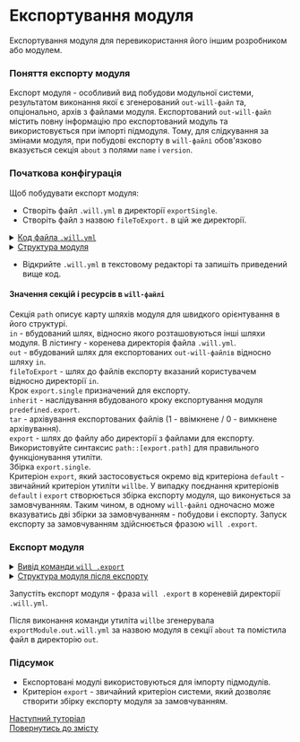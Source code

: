 # Експортування модуля

Експортування модуля для перевикористання його іншим розробником або модулем.

### Поняття експорту модуля

Експорт модуля - особливий вид побудови модульної системи, результатом виконання якої є згенерований `out-will-файл` та, опціонально, архів з файлами модуля. Експортований `out-will-файл` містить повну інформацію про експортований модуль та використовується при імпорті підмодуля. Тому, для слідкування за змінами модуля, при побудові експорту в `will-файлі` обов'язково вказується секція `about` з полями `name` i `version`.  

### Початкова конфігурація

Щоб побудувати експорт модуля:  
- Створіть файл `.will.yml` в директорії `exportSingle`.  
- Створіть файл з назвою `fileToExport.` в цій же директорії.   
  

<details>
  <summary><u>Код файла <code>.will.yml</code></u></summary>

```yaml
about :
  name : exportModule
  description : "To export single file"
  version : 0.0.1

path :
  in : '.'
  out : 'out'
  fileToExport : 'fileToExport'

step  :
  export.single :
    inherit : predefined.export
    export : path::fileToExport
    tar : 0

build :
  export.single :
    criterion :
      default : 1
      export : 1
    steps :
      - export.single
```

</details>
<details>
  <summary><u>Структура модуля</u></summary>

```
exportSingle
     ├── fileToExport
     └── .will.yml

```

</details>

- Відкрийте `.will.yml` в текстовому редакторі та запишіть приведений вище код. 


#### Значення секцій і ресурсів в `will-файлі`

Секція `path` описує карту шляхів модуля для швидкого орієнтування в його структурі.  
`in` - вбудований шлях, відносно якого розташовуються інші шляхи модуля. В лістингу - коренева директорія файла `.will.yml`.  
`out` - вбудований шлях для експортованих `out-will-файлів` відносно шляху `in`.    
`fileToExport` - шлях до файлів експорту вказаний користувачем відносно директорії `in`.  
Крок `export.single` призначений для експорту.  
`inherit` - наслідування вбудованого кроку експортування модуля `predefined.export`.  
`tar` - архівування експортованих файлів (1 - ввімкнене / 0 - вимкнене архівування).  
`export` - шлях до файлу або директорії з файлами для експорту. Використовуйте синтаксис `path::[export.path]` для правильного функціонування утиліти.  
Збірка `export.single`.  
Критеріон `export`, який застосовується окремо від критеріона `default` - звичайний критеріон утиліти `willbe`. У випадку поєднання критеріонів `default` і `export` створюється збірка експорту модуля, що виконується за замовчуванням. Таким чином, в одному `will-файлі` одночасно може вказуватись дві збірки за замовчуванням - побудови і експорту. Запуск експорту за замовчуванням здійснюється фразою `will .export`.  

### Експорт модуля  

<details>
  <summary><u>Вивід команди <code>will .export</code></u></summary>

```
[user@user ~]$ will .export
...
 Exporting export.single
   + Write out will-file /path_to_file/out/exportModule.out.will.yml
   + Exported export.single with 1 files in 0.705s
  Exported export.single in 0.752s
```

</details>
<details>
  <summary><u>Структура модуля після експорту</u></summary>

```
exportSingle
     ├── out
     │    └── exportModule.out.will.yml
     ├── fileToExport
     └── .will.yml

```

</details>

Запустіть експорт модуля - фраза `will .export` в кореневій директорії `.will.yml`.

Після виконання команди утиліта `willbe` згенерувала `exportModule.out.will.yml` за назвою модуля в секції `about` та помістила файл в директорію `out`.

### Підсумок

- Експортовані модулі використовуються для імпорту підмодулів.  
- Критеріон `export` - звичайний критеріон системи, який дозволяє створити збірку експорту модуля за замовчуванням.  

[Наступний туторіал](SubmodulesLocal.md)  
[Повернутись до змісту](../README.md#tutorials)
